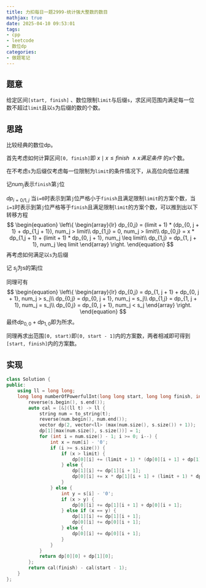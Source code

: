 ```yaml
---
title: 力扣每日一题2999-统计强大整数的数目
mathjax: true
date: 2025-04-10 09:53:01
tags:
- cpp
- leetcode
- 数位dp
categories:
- 做题笔记
---
```


## 题意

给定区间`[start, finish]` 、数位限制`limit`与后缀`s`，求区间范围内满足每一位数不超过`limit`且以`s`为后缀的数的个数。

## 思路

比较经典的数位dp。

首先考虑如何计算区间`[0, finish]`即 $x \mid x \leq finish \ \land x满足条件$ 的x个数。

在不考虑`s`为后缀仅考虑每一位限制为`limit`的条件情况下，从高位向低位递推

记$num_j$表示`finish`第`j`位

$dp_{i=0/1,j}$ 当`i=0`时表示到第`j`位严格小于`finish`且满足限制`limit`的方案个数，当`i=1`时表示到第`j`位严格等于`finish`且满足限制`limit`的方案个数，可以推到出以下转移方程
$$
\begin{equation}
\left\{
\begin{array}{lr}
dp_{0,j} = (limit + 1) * (dp_{0, j + 1} + dp_{1,j + 1}), num_j > limit\\
dp_{1,j} = 0, num_j > limit\\
dp_{0,j} = x * dp_{1,j + 1} + (limit + 1) * dp_{0, j + 1}, num_j \leq limit\\
dp_{1,j} = dp_{1, j + 1}, num_j \leq limit
\end{array}
\right.
\end{equation}
$$
再考虑如何满足以`s`为后缀

记 $s_j$为s的第j位

同理可有
$$
\begin{equation}
\left\{
\begin{array}{lr}
dp_{0,j} = dp_{1, j + 1} + dp_{0, j + 1}, num_j > s_j\\
dp_{0,j} = dp_{0, j + 1}, num_j = s_j\\
dp_{1,j} = dp_{1, j + 1}, num_j = s_j\\
dp_{0,j} = dp_{0, j + 1}, num_j < s_j
\end{array}
\right.
\end{equation}
$$
最终$dp_{0,0} + dp_{1,0}$即为所求。

同理再求出范围`[0, start)`即`[0, start - 1]`内的方案数，两者相减即可得到`[start, finish]`内的方案数。

## 实现

```cpp
class Solution {
public:
    using ll = long long;
    long long numberOfPowerfulInt(long long start, long long finish, int limit, string s) {
        reverse(s.begin(), s.end());
        auto cal = [&](ll t) -> ll {
            string num = to_string(t);
            reverse(num.begin(), num.end());
            vector dp(2, vector<ll> (max(num.size(), s.size()) + 1));
            dp[1][max(num.size(), s.size())] = 1;
            for (int i = num.size() - 1; i >= 0; i--) {
                int x = num[i] - '0';
                if (i >= s.size()) {
                    if (x > limit) {
                        dp[0][i] += (limit + 1) * (dp[0][i + 1] + dp[1][i + 1]);
                    } else {
                        dp[1][i] += dp[1][i + 1];
                        dp[0][i] += x * dp[1][i + 1] + (limit + 1) * dp[0][i + 1];
                    }
                } else {
                    int y = s[i] - '0';
                    if (x > y) {
                        dp[0][i] += dp[1][i + 1] + dp[0][i + 1];
                    } else if (x == y) {
                        dp[1][i] += dp[1][i + 1];
                        dp[0][i] += dp[0][i + 1];
                    } else {
                        dp[0][i] += dp[0][i + 1];
                    }
                }
            }
            return dp[0][0] + dp[1][0];
        };
        return cal(finish) - cal(start - 1);
    }
};
```

